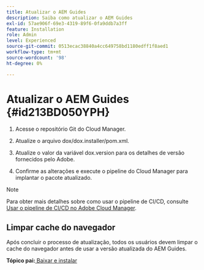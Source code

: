 ```yaml
---
title: Atualizar o AEM Guides
description: Saiba como atualizar o AEM Guides
exl-id: 57ae906f-69e3-4319-89f6-0fa9ddb7a3ff
feature: Installation
role: Admin
level: Experienced
source-git-commit: 0513ecac38840a4cc649758bd1180edff1f8aed1
workflow-type: tm+mt
source-wordcount: '98'
ht-degree: 0%

---
```


# Atualizar o AEM Guides {#id213BD050YPH}

1. Acesse o repositório Git do Cloud Manager.

1. Atualize o arquivo dox/dox.installer/pom.xml.

1. Atualize o valor da variável dox.version para os detalhes de versão fornecidos pelo Adobe.

1. Confirme as alterações e execute o pipeline do Cloud Manager para implantar o pacote atualizado.


>[!NOTE]
>
> Para obter mais detalhes sobre como usar o pipeline de CI/CD, consulte [Usar o pipeline de CI/CD no Adobe Cloud Manager](https://experienceleague.adobe.com/docs/experience-manager-learn/foundation/cloud-manager/use-the-cicd-pipeline-in-cloud-manager-for-aem.html?lang=pt-BR).

## Limpar cache do navegador

Após concluir o processo de atualização, todos os usuários devem limpar o cache do navegador antes de usar a versão atualizada do AEM Guides.

**Tópico pai:**&#x200B;[&#x200B; Baixar e instalar](download-install.md)

